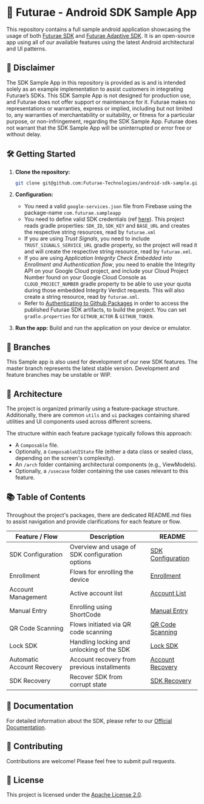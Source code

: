 # 🚀 Futurae - Android SDK Sample App

This repository contains a full sample android application showcasing the usage of both [Futurae SDK](https://github.com/Futurae-Technologies/android-sdk) and [Futurae Adaptive SDK](https://github.com/Futurae-Technologies/android-adaptive-sdk). It is an open-source app using all of our available features using the latest Android architectural and UI patterns. 

## 📢 Disclaimer
The SDK Sample App in this repository is provided as is and is intended solely as an example implementation to assist customers in integrating Futurae’s SDKs. This SDK Sample App is not designed for production use, and Futurae does not offer support or maintenance for it. Futurae makes no representations or warranties, express or implied, including but not limited to, any warranties of merchantability or suitability, or fitness for a particular purpose, or non-infringement, regarding the SDK Sample App. Futurae does not warrant that the SDK Sample App will be uninterrupted or error free or without delay.

## 🛠 Getting Started

1. **Clone the repository:**
    ```bash
    git clone git@github.com:Futurae-Technologies/android-sdk-sample.git
    ```

2. **Configuration:**
    * You need a valid `google-services.json` file from Firebase using the package-name `com.futurae.sampleapp`
    * You need to define valid SDK credentials (ref [here](https://www.futurae.com/docs/guide/futurae-sdks/mobile-sdk/#sdk-credentials)). This project reads gradle properties: `SDK_ID`, `SDK_KEY` and `BASE_URL` and creates the respective string resources, read by `futurae.xml`
    * If you are using _Trust Signals_, you need to include `TRUST_SIGNALS_SERVICE_URL` gradle property, so the project will read it and will create the respective string resource, read by `futurae.xml`.
    * If you are using _Application Integrity Check Embedded into Enrollment and Authentication flow_, you need to enable the Integrity API on your Google Cloud project, and include your Cloud Project Number found on your Google Cloud Console as `CLOUD_PROJECT_NUMBER` gradle property to be able to use your quota during those embedded Integrity Verdict requests. This will also create a string resource, read by `futurae.xml`.
    * Refer to [Authenticating to Github Packages](https://docs.github.com/en/packages/working-with-a-github-packages-registry/working-with-the-apache-maven-registry#authenticating-to-github-packages) in order to access the published Futurae SDK artifacts, to build the project. You can set `gradle.properties` for `GITHUB_ACTOR` & `GITHUB_TOKEN`.  

3. **Run the app:**
    Build and run the application on your device or emulator.

## 🌿 Branches
This Sample app is also used for development of our new SDK features. The master branch represents the latest stable version. Development and feature branches may be unstable or WIP. 

## 🧩 Architecture

The project is organized primarily using a feature-package structure.  
Additionally, there are common `utils` and `ui` packages containing shared utilities and UI components used across different screens.

The structure within each feature package typically follows this approach:
- A `Composable` file.
- Optionally, a `ComposableUIState` file (either a data class or sealed class, depending on the screen's complexity).
- An `/arch` folder containing architectural components (e.g., ViewModels).
- Optionally, a `/usecase` folder containing the use cases relevant to this feature.

## 📚 Table of Contents

Throughout the project's packages, there are dedicated README.md files to assist navigation and provide clarifications for each feature or flow.

| Feature / Flow             | Description                                     | README                                                                                            |
|----------------------------|-------------------------------------------------|---------------------------------------------------------------------------------------------------|
| SDK Configuration          | Overview and usage of SDK configuration options | [SDK Configuration](futuraeSampleApp/src/main/java/com/futurae/sampleapp/configuration/README.md) |
| Enrollment                 | Flows for enrolling the device                  | [Enrollment](futuraeSampleApp/src/main/java/com/futurae/sampleapp/enrollment/README.md)               |
| Account Management         | Active account list                             | [Account List](futuraeSampleApp/src/main/java/com/futurae/sampleapp/home/accounts/README.md)          |
| Manual Entry               | Enrolling using ShortCode                       | [Manual Entry](futuraeSampleApp/src/main/java/com/futurae/sampleapp/home/activationcode/README.md)    |
| QR Code Scanning           | Flows initiated via QR code scanning            | [QR Code Scanning](futuraeSampleApp/src/main/java/com/futurae/sampleapp/home/qrscanner/README.md)     |
| Lock SDK                   | Handling locking and unlocking of the SDK       | [Lock SDK](futuraeSampleApp/src/main/java/com/futurae/sampleapp/lock/README.md)                       |
| Automatic Account Recovery | Account recovery from previous installments     | [Account Recovery](futuraeSampleApp/src/main/java/com/futurae/sampleapp/accountsrecovery/README.md)   |
| SDK Recovery               | Recover SDK from corrupt state                  | [SDK Recovery](futuraeSampleApp/src/main/java/com/futurae/sampleapp/recovery/README.md)               |

## 📄 Documentation

For detailed information about the SDK, please refer to our [Official Documentation](https://www.futurae.com/docs/guide/futurae-sdks/mobile-sdk/).

## 🤝 Contributing

Contributions are welcome! Please feel free to submit pull requests.

## 📜 License

This project is licensed under the [Apache License 2.0](License.txt).
